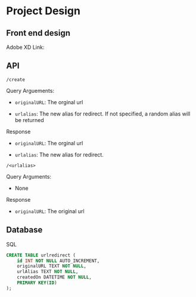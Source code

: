 # Project Design

## Front end design

Adobe XD Link:

## API

`/create`

Query Arguements:

- `originalURL`: The orginal url

- `urlalias`: The new alias for redirect. If not specified, a random alias will be returned

Response

- `originalURL`: The orginal url

- `urlalias`: The new alias for redirect.

`/<urlalias>`

Query Arguments:

- None

Response

- `originalURL`: The original url

## Database

SQL

```sql
CREATE TABLE urlredirect (
    id INT NOT NULL AUTO_INCREMENT,
    originalURL TEXT NOT NULL,
    urlAlias TEXT NOT NULL,
    createdOn DATETIME NOT NULL,
    PRIMARY KEY(ID)
);
```
